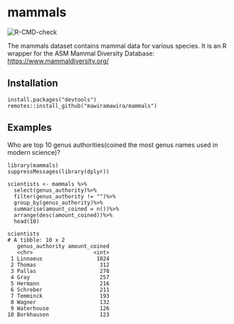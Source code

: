 
<!-- README.md is generated from README.Rmd. Please edit that file -->

mammals
=======

<!-- badges: start -->
![R-CMD-check](https://github.com/mawiramawira/mammals/workflows/R-CMD-check/badge.svg)
<!-- badges: end -->

The mammals dataset contains mammal data for various species. It is an R wrapper for the ASM Mammal Diversity Database:
https://www.mammaldiversity.org/

Installation
------------

    install.packages("devtools")
    remotes::install_github("mawiramawira/mammals")

Examples
--------

Who are top 10 genus authorities(coined the most genus names used in
modern science)?

    library(mammals)
    suppressMessages(library(dplyr))

    scientists <- mammals %>%
      select(genus_authority)%>%
      filter(genus_authority != "")%>%
      group_by(genus_authority)%>%
      summarise(amount_coined = n())%>%
      arrange(desc(amount_coined))%>%
      head(10)

    scientists
    # A tibble: 10 x 2
       genus_authority amount_coined
       <chr>                   <int>
     1 Linnaeus                 1024
     2 Thomas                    312
     3 Pallas                    270
     4 Gray                      257
     5 Hermann                   216
     6 Schreber                  211
     7 Temminck                  193
     8 Wagner                    132
     9 Waterhouse                126
    10 Borkhausen                123
